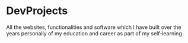 # DevProjects
All the websites, functionalities and software which I have built over the years personally of my education and career as part of my self-learning

